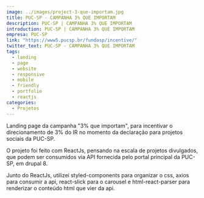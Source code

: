 ```yaml
---
image: ../images/project-3-que-importam.jpg
title: PUC-SP - CAMPANHA 3% QUE IMPORTAM
description: PUC-SP | CAMPANHA 3% QUE IMPORTAM
introduction: PUC-SP | CAMPANHA 3% QUE IMPORTAM
empresa: PUC-SP
link: "https://www5.pucsp.br/fundasp/incentive/"
twitter_text: PUC-SP - CAMPANHA 3% QUE IMPORTAM
tags:
  - landing
  - page
  - website
  - responsive
  - mobile
  - friendly
  - portfolio
  - reactjs
categories:
  - Projetos
---
```


Landing page da campanha "3% que importam", para incentivar o direcionamento de 3% do IR no momento da declaração para projetos sociais da PUC-SP.

O projeto foi feito com ReactJs, pensando na escala de projetos divulgados, que podem ser consumidos via API fornecida pelo portal principal da PUC-SP, em drupal 8.

Junto do ReactJs, utilizei styled-components para organizar o css, axios para consumir a api, react-slick para o carousel e html-react-parser para renderizar o conteúdo html que vier da api.
